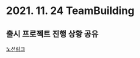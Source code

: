 # 2021. 11. 24 TeamBuilding

## 출시 프로젝트 진행 상황 공유
[노션링크](https://gookbobhenry.notion.site/26636ccd87a949b68b0adf668a626c39)